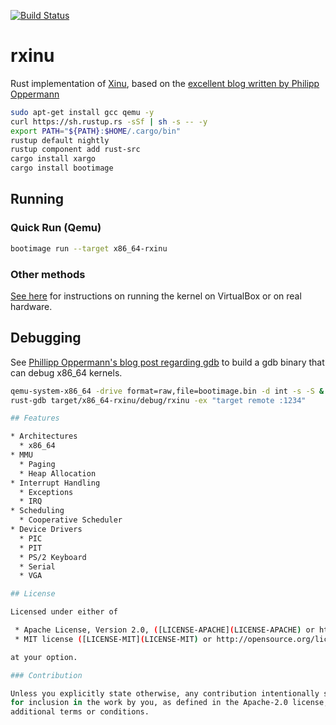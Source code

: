 [![Build Status](https://travis-ci.org/robert-w-gries/rxinu.svg?branch=master)](https://travis-ci.org/robert-w-gries/rxinu)

# rxinu
Rust implementation of [Xinu](https://github.com/xinu-os/xinu), based on the [excellent blog written by Philipp Oppermann](https://os.phil-opp.com/)

```bash
sudo apt-get install gcc qemu -y
curl https://sh.rustup.rs -sSf | sh -s -- -y
export PATH="${PATH}:$HOME/.cargo/bin"
rustup default nightly
rustup component add rust-src
cargo install xargo
cargo install bootimage
```

## Running

### Quick Run (Qemu)

```bash
bootimage run --target x86_64-rxinu
```

### Other methods

[See here](https://os.phil-opp.com/minimal-rust-kernel/#virtualbox) for instructions on running the kernel on VirtualBox or on real hardware.

## Debugging

See [Phillipp Oppermann's blog post regarding gdb](https://os.phil-opp.com/set-up-gdb/) to build a gdb binary that can debug x86_64 kernels.

```bash
qemu-system-x86_64 -drive format=raw,file=bootimage.bin -d int -s -S &
rust-gdb target/x86_64-rxinu/debug/rxinu -ex "target remote :1234"

## Features

* Architectures
  * x86_64
* MMU
  * Paging
  * Heap Allocation
* Interrupt Handling
  * Exceptions
  * IRQ
* Scheduling
  * Cooperative Scheduler
* Device Drivers
  * PIC
  * PIT
  * PS/2 Keyboard
  * Serial
  * VGA

## License

Licensed under either of

 * Apache License, Version 2.0, ([LICENSE-APACHE](LICENSE-APACHE) or http://www.apache.org/licenses/LICENSE-2.0)
 * MIT license ([LICENSE-MIT](LICENSE-MIT) or http://opensource.org/licenses/MIT)

at your option.

### Contribution

Unless you explicitly state otherwise, any contribution intentionally submitted
for inclusion in the work by you, as defined in the Apache-2.0 license, shall be dual licensed as above, without any
additional terms or conditions.
